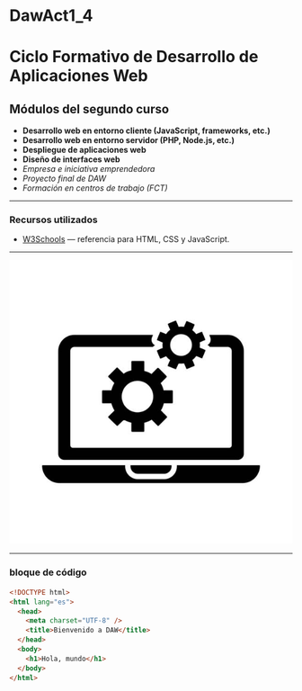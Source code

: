 # DawAct1_4
# Ciclo Formativo de **Desarrollo de Aplicaciones Web**

## Módulos del segundo curso

* **Desarrollo web en entorno cliente (JavaScript, frameworks, etc.)**
* **Desarrollo web en entorno servidor (PHP, Node.js, etc.)**
* **Despliegue de aplicaciones web**
* **Diseño de interfaces web**
* *Empresa e iniciativa emprendedora*
* *Proyecto final de DAW*
* *Formación en centros de trabajo (FCT)*

---

###  Recursos utilizados

-  [W3Schools](https://www.w3schools.com) — referencia para HTML, CSS y JavaScript.

---

![Logo de DAW](./daw_logo.jpg)

---

### bloque de código

```html
<!DOCTYPE html>
<html lang="es">
  <head>
    <meta charset="UTF-8" />
    <title>Bienvenido a DAW</title>
  </head>
  <body>
    <h1>Hola, mundo</h1>
  </body>
</html>
